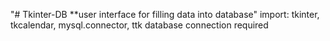"# Tkinter-DB **user interface for filling data into database" 
import: tkinter, tkcalendar, mysql.connector, ttk
database connection required
